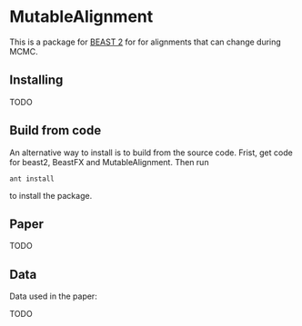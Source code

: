 # MutableAlignment

This is a package for [BEAST 2](http://beast2.org) for for alignments that can change during MCMC.


## Installing

TODO

## Build from code

An alternative way to install is to build from the source code. 
Frist, get code for beast2, BeastFX and MutableAlignment. Then run

```
ant install
```

to install the package.


## Paper

TODO

## Data

Data used in the paper:

TODO
